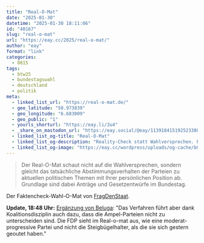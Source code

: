 ```yaml
---
title: "Real-O-Mat"
date: "2025-01-30"
datetime: "2025-01-30 18:11:06"
id: "40167"
slug: "real-o-mat"
url: "https://eay.cc/2025/real-o-mat/"
author: "eay"
format: "link"
categories:
  - 0815
tags:
  - btw25
  - bundestagswahl
  - deutschland
  - politik
meta:
  - linked_list_url: "https://real-o-mat.de/"
  - geo_latitude: "50.973839"
  - geo_longitude: "6.683009"
  - geo_public: "1"
  - yourls_shorturl: "https://eay.li/3u4"
  - _share_on_mastodon_url: "https://eay.social/@eay/113918415192523388"
  - linked_list_og-title: "Real-O-Mat"
  - linked_list_og-description: "Reality-Check statt Wahlversprechen. Positionier’ dich zu 20 politischen Forderungen und finde raus: Mit welcher Wahl wird’s auch real?"
  - linked_list_og-image: "https://eay.cc/wordpress/uploads/og-cache/b0c51ab98710cfcb9268cd0faa60875f.webp"
---
```


> Der Real-O-Mat schaut nicht auf die Wahl­ver­sprechen, sondern gleicht das tatsächliche Abstimmungs­verhalten der Parteien zu aktuellen politischen Themen mit Ihrer persönlichen Position ab. Grundlage sind dabei Anträge und Gesetzentwürfe im Bundestag.

Der Faktencheck-Wahl-O-Mat von [FragDenStaat](https://fragdenstaat.de/).

**Update, 18:48 Uhr:** [Ergänzung von Beluga](https://masto.ai/@aguleb/113918506844999401): "Das Verfahren führt aber dank Koalitionsdisziplin auch dazu, dass die Ampel-Parteien nicht zu unterscheiden sind. Die FDP sieht im Real-o-mat aus, wie eine moderat-progressive Partei und nicht die Steigbügelhalter, als die sie sich gestern geoutet haben."
